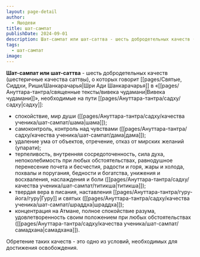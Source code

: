 ```yaml
---
layout: page-detail
author:
  - Яшодеви
title: шат-сампат
publishDate: 2024-09-01
description: Шат-сампат или шат-саттва - шесть добродетельных качеств (шестеричные качества саттвы), о которых говорит Шанкарачарья в «Вивека чудамани», необходимые на пути садху
tags:
  - шат-сампат
image:
---
```

**Шат-сампат или шат-саттва** - шесть добродетельных качеств (шестеричные качества саттвы), о которых говорит [[pages/Святые, Сиддхи, Риши/Шанкарачарья|Шри Ади Шанкарачарья]] в «[[pages/Ануттара-тантра/священные тексты/вивека чудамани|Вивека чудамани]]», необходимые на пути [[pages/Ануттара-тантра/садху/садху|садху]]: 
- спокойствие, мир души ([[pages/Ануттара-тантра/садху/качества ученика/шат-сампат/шама|шама]]); 
- самоконтроль, контроль над чувствами ([[pages/Ануттара-тантра/садху/качества ученика/шат-сампат/дама|дама]]); 
- удаление ума от объектов, отречение, отказ от мирских желаний (упарати); 
- терпеливость, внутренняя сосредоточенность, сила духа, непоколебимость при любых обстоятельствах, равнодушное перенесение почета и бесчестия, радости и горя, жары и холода, похвалы и поругания, бедности и богатства, унижения и восхваления, наслаждения и боли ([[pages/Ануттара-тантра/садху/качества ученика/шат-сампат/титикша|титикша]]); 
- твердая вера в писания, наставления [[pages/Ануттара-тантра/гуру-йога/гуру|Гуру]] и святых ([[pages/Ануттара-тантра/садху/качества ученика/шат-сампат/шраддха|шраддха]]);
- концентрация на Атмане, полное спокойствие разума, удовлетворенность своим положением при любых обстоятельствах ([[pages/Ануттара-тантра/садху/качества ученика/шат-сампат/самадхана|самадхана]]). 

Обретение таких качеств - это одно из условий, необходимых для достижения освобождения.

